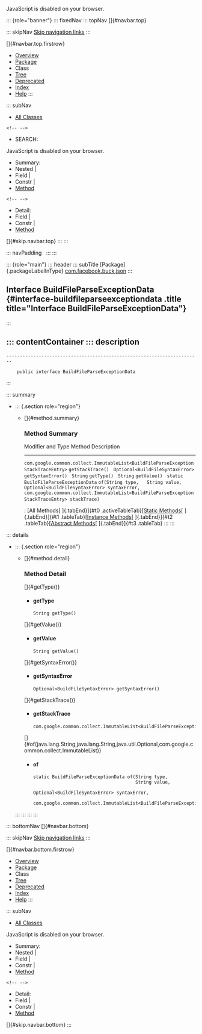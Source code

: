 <div>

JavaScript is disabled on your browser.

</div>

::: {role="banner"}
::: fixedNav
::: topNav
[]{#navbar.top}

::: skipNav
[Skip navigation links](#skip.navbar.top "Skip navigation links")
:::

[]{#navbar.top.firstrow}

-   [Overview](../../../../index.html)
-   [Package](package-summary.html)
-   Class
-   [Tree](package-tree.html)
-   [Deprecated](../../../../deprecated-list.html)
-   [Index](../../../../index-all.html)
-   [Help](../../../../help-doc.html)
:::

::: subNav
-   [All Classes](../../../../allclasses.html)

```{=html}
<!-- -->
```
-   SEARCH:

<div>

<div>

JavaScript is disabled on your browser.

</div>

</div>

<div>

-   Summary: 
-   Nested \| 
-   Field \| 
-   Constr \| 
-   [Method](#method.summary)

```{=html}
<!-- -->
```
-   Detail: 
-   Field \| 
-   Constr \| 
-   [Method](#method.detail)

</div>

[]{#skip.navbar.top}
:::
:::

::: navPadding
 
:::
:::

::: {role="main"}
::: header
::: subTitle
[Package]{.packageLabelInType} [com.facebook.buck.json](package-summary.html)
:::

## Interface BuildFileParseExceptionData {#interface-buildfileparseexceptiondata .title title="Interface BuildFileParseExceptionData"}
:::

::: contentContainer
::: description
-   

    ------------------------------------------------------------------------

        public interface BuildFileParseExceptionData
:::

::: summary
-   ::: {.section role="region"}
    -   []{#method.summary}

        ### Method Summary

          Modifier and Type                                                                   Method                                                                                                                                                                          Description
          ----------------------------------------------------------------------------------- ------------------------------------------------------------------------------------------------------------------------------------------------------------------------------- -------------
          `com.google.common.collect.ImmutableList<BuildFileParseExceptionStackTraceEntry>`   `getStackTrace()`                                                                                                                                                                
          `Optional<BuildFileSyntaxError>`                                                    `getSyntaxError()`                                                                                                                                                               
          `String`                                                                            `getType()`                                                                                                                                                                      
          `String`                                                                            `getValue()`                                                                                                                                                                     
          `static BuildFileParseExceptionData`                                                `of​(String type,   String value,   Optional<BuildFileSyntaxError> syntaxError,   com.google.common.collect.ImmutableList<BuildFileParseExceptionStackTraceEntry> stackTrace)`    

          : [All Methods[ ]{.tabEnd}]{#t0 .activeTableTab}[[Static
          Methods](javascript:show(1);)[ ]{.tabEnd}]{#t1
          .tableTab}[[Instance
          Methods](javascript:show(2);)[ ]{.tabEnd}]{#t2
          .tableTab}[[Abstract
          Methods](javascript:show(4);)[ ]{.tabEnd}]{#t3 .tableTab}
    :::
:::

::: details
-   ::: {.section role="region"}
    -   []{#method.detail}

        ### Method Detail

        []{#getType()}

        -   #### getType

            ``` methodSignature
            String getType()
            ```

        []{#getValue()}

        -   #### getValue

            ``` methodSignature
            String getValue()
            ```

        []{#getSyntaxError()}

        -   #### getSyntaxError

            ``` methodSignature
            Optional<BuildFileSyntaxError> getSyntaxError()
            ```

        []{#getStackTrace()}

        -   #### getStackTrace

            ``` methodSignature
            com.google.common.collect.ImmutableList<BuildFileParseExceptionStackTraceEntry> getStackTrace()
            ```

        []{#of(java.lang.String,java.lang.String,java.util.Optional,com.google.common.collect.ImmutableList)}

        -   #### of

            ``` methodSignature
            static BuildFileParseExceptionData of​(String type,
                                                  String value,
                                                  Optional<BuildFileSyntaxError> syntaxError,
                                                  com.google.common.collect.ImmutableList<BuildFileParseExceptionStackTraceEntry> stackTrace)
            ```
    :::
:::
:::
:::

::: bottomNav
[]{#navbar.bottom}

::: skipNav
[Skip navigation links](#skip.navbar.bottom "Skip navigation links")
:::

[]{#navbar.bottom.firstrow}

-   [Overview](../../../../index.html)
-   [Package](package-summary.html)
-   Class
-   [Tree](package-tree.html)
-   [Deprecated](../../../../deprecated-list.html)
-   [Index](../../../../index-all.html)
-   [Help](../../../../help-doc.html)
:::

::: subNav
-   [All Classes](../../../../allclasses.html)

<div>

<div>

JavaScript is disabled on your browser.

</div>

</div>

<div>

-   Summary: 
-   Nested \| 
-   Field \| 
-   Constr \| 
-   [Method](#method.summary)

```{=html}
<!-- -->
```
-   Detail: 
-   Field \| 
-   Constr \| 
-   [Method](#method.detail)

</div>

[]{#skip.navbar.bottom}
:::

